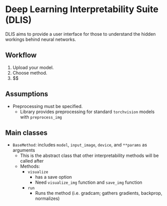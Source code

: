 # Deep Learning Interpretability Suite (DLIS)

DLIS aims to provide a user interface for those to understand the hidden workings behind neural networks.

## Workflow
1. Upload your model.
2. Choose method.
3. $$

## Assumptions
* Preprocessing must be specified.
  * Library provides preprocessing for standard `torchvision` models with `preprocess_img`
## Main classes
* `BaseMethod`: includes `model`, `input_image`, `device`, and `**params` as arguments
  * This is the abstract class that other interpretability methods will be called after
  * Methods:
    * `visualize`
      * has a save option
      * Need `visualize_img` function and `save_img` function
    * `run`
      * Runs the method (i.e. gradcam; gathers gradients, backprop, normalizes)
